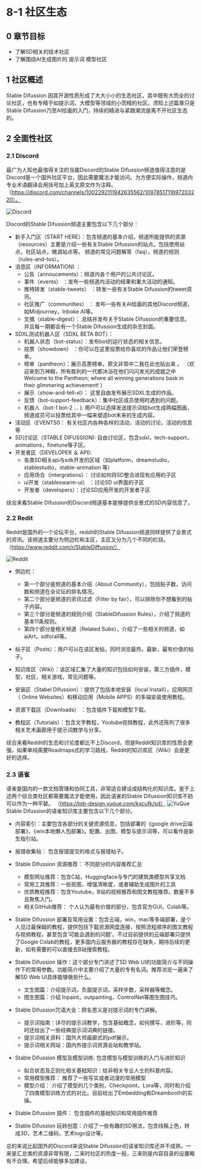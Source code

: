# 8-1 社区生态



## 0 章节目标

- 了解SD相关的技术社区
- 了解围绕AI生成图片的 提示词 模型社区

## 1 社区概述
Stable Difussion 因其开源性质形成了大大小小的生态社区，其中既有大而全的讨论社区，也有专精于如提示词，大模型等领域的小而精的社区。须知上述篇章只是Stable Difussion乃至AI绘画的入门，持续的精进与紧跟潮流是离不开社区生态的。

## 2 全面性社区

### 2.1 Discord
最广为人知也最值得关注的当属Discord的Stable Difussion频道值得注意的是Discord是一个国外社区平台，因此需要魔法才能访问。为方便实际操作，频道内专业术语翻译会用括号加上英文原文作为注释。   （https://discord.com/channels/1002292111942635562/1097851711697203220）。

![Discord](images/8-1_1-Discord.png)

Discord的Stable Difussion频道主要包含以下几个部分：  
* 新手入门区（START HERE）：包含频道的基本介绍，频道所能提供的资源（resources）主要是介绍一些有关Stable Difussion的站点。包括使用站点，社区站点，微调站点等。 频道的常见问题解答（faq），频道的规则（rules-and-tos）。  
* 消息区（INFORMATION) ：
    * 公告（annoucements）：频道内各个用户的公共讨论区。
    * 事件（events） ：发布一些频道内活动的结果和重大活动的通知。
    * 推特转发（stable-tweets） ：转发一些有关Stable Difussion的tweet资讯。
    * 社区推广（communities） ： 发布一些有关AI绘画的其他Discord频道，如Midjourney，Inboke AI等。
    * 文摘（stable-digest）： 总结并发布关于Stable Difussion的重要信息。并且每一期都会有一个Stable Difussion生成的杂志封面。
* SDXL测试机器人区（SDXL BETA BOT）：
    * 机器人状态（bot-status）：发布bot的运行状态的相关信息。
    * 投票（showdown） ：你可以在这里投票给你喜欢的作品让他们荣登榜单。
    * 榜单（pantheon）：展示高票榜单。原文非常中二我在此也贴出来  。
    （欢迎来到万神殿，所有胜利的一代都沐浴在他们闪闪发光的成就之中  
     Welcome to the Pantheon; where all winning generations bask in their glimmering achievement! ）
    * 展示（show-and-tell-xl）： 这里自由发布展示SDXL生成的作品。
    * 反馈（bot-support-feedback）：集中社区成员使用时遇到的问题。
    * 机器人（bot-1 bot-2 ... ): 用户可以选择发送提示词给bot生成两幅图画，频道成员可以投票给其中一幅来塑造bot未来的生成内容。
* 活动区（EVENTS0： 有关社区内各种各样的活动，活动的讨论，活动的信息等
* SD讨论区（STABLE DIFUSSION): 自由讨论区，包含sdxl，tech-support，animations，finetune等子区。
* 开发者区（DEVELOPER ＆ API): 
    * 各类SD相关api与sdk开发的区域（如platform，dreamstudio，stablestudio，stable-animation 等） 
    * 应用场合（intergrations）： 讨论如何将SD整合进现有应用的子区
    * ui开发（stableswarm-ui） ：讨论SD ui界面的子区
    * 开发者（developers）：讨论SD应用开发的开发者子区

综合来看Stable Difussion的Discord频道基本能够提供全景式的SD内容信息了。

### 2.2 Redit
Reddit是国外的一个论坛平台，reddit的Stable Difussion频道同样提供了全景式的资讯。该频道主要分为侧边栏和主区，主区又分为几个不同的栏目。  
（https://www.reddit.com/r/StableDiffusion/）


![Reddit](images/8-1_2-Reddit.png)

* 侧边栏：
    * 第一个部分是频道的基本介绍（About Community），包括贴子数，访问数和频道在全论坛的排名情况。
    * 第二个部分是频道的资讯过滤（Filter by fair），可以排除你不想看到的帖子内容。
    * 第三个部分是频道的规则介绍（StableDifussion Rules），介绍了频道的基本11条规则。
    * 第四个部分是相关频道（Related Subs），介绍了一些相关的频道，如aiArt，sdforall等。

* 帖子区（Posts）：用户可以在该区发帖，同时浏览最热，最新，最有价值的帖子。
* 知识库区（Wiki）：该区域汇集了大量的知识包括如何安装，第三方插件，模型，社区，相关游戏，常见问题等。
* 安装区（Stabel Difussion）：提供了包括本地安装（local Install），应用网页（ Online Websites）和移动应用（Mobile APPS）的多端安装使用教程。
* 资源下载区（Downloads） ：包含插件下载和模型下载。
* 教程区（Tutorials）：包含文字教程，Youtube视频教程，此外还陈列了很多相关艺术画廊用于提示词教学与分享。
    
综合来看Reddit的生态和讨论度都比不上Discord，但是Reddit知识库的性质会更强，如果单纯需要Roadmaps式的学习路线，Reddit的知识库区（Wiki）会是更好的选择。

### 2.3 语雀
语雀是国内的一款文档管理和协同工具，非常适合建设成结构化的知识库。鉴于上述两个综合类社区都需要魔法才能使用，因此语雀的Stable Difussion知识库不妨可以作为一种平替。
（https://tob-design.yuque.com/kxcufk/sd）
![YuQue](images/8-1_3-yuque.png)
Stable Difussion的语雀知识库主要包含以下几个部分。
* 内容索引：主要包含各部分的关键资源信息，包括部署的《google drive云端部署》，《win本地懒人包部署》。配置、出图、模型与提示词等，可以看作是新生指引站。
* 报错收集帖： 包含报错提交的格式与报错帖子。
* Stable Difussion 资源推荐： 不同部分的内容推荐汇总
    * 模型网址推荐：包含C站，Huggingface与专门的建筑类模型共享文档
    * 常用工具推荐：一些抠图，增强清晰度，或者辅助生成图片的工具
    * 优质教程推荐：包含Youtube，B站的视频推荐和图文教程推荐。数量不多且聚焦入门。
    * 相关GitHub推荐： 个人认为最有价值的部分，包含官方GUI，Colab等。
* Stable Difussion 部署及常用设置：包含云端，win，mac等多端部署，是个人见过最保姆的教程，提供包括下载资源网盘连接，按照流程顺序的图文教程与视频教程，甚至包含‘可能会遇到的问题’。不过目前提供的云端部署只提供了Google Colab的教程，更多国内云服务器的教程存在缺失，期待后续的更新，如有需要的可以直接去B站搜索教程。
* Stable Difussion 操作：这个部分专门讲述了SD Web UI的功能简介与不同操作下的常用参数。功能简介中主要介绍了大量的专有名词。推荐浏览一遍来了解SD Web UI具体能够做些什么。
    * 文生图篇：介绍提示词，负面提示词，采样步数，采样器等概念。
    * 图生图篇：介绍 Inpaint，outpainting，ControlNet等图生图技巧。
    
* Stable Difussion咒语大全：顾名思义是对提示词的专门讲解。
    * 提示词指南：详尽的提示词教学，包含基础概念，如何撰写，进阶等，同时还给出了一些经典提示词词典的链接。
    * 提示词相关资料：国外大师画廊式的pdf展示。
    * 提示词相关网站：国内外提示词资源会站和教学站。
    
* Stable Difussion 模型及模型训练: 包含模型与模型训练的入门与进阶知识
    * 拟合状态及正则化相关基础知识：给非相关专业人士的科普内容。
    * 常用模型推荐： 推荐了一些写实或者动漫的常用模型
    * 模型介绍： 介绍了模型的几个类别，Checkpoint，Lora等，同时和介绍了四类模型训练方式的对比。目前给出了Embedding和Dreambooth的实操。

* Stable Difussion 插件： 包含插件的基础知识和常用插件推荐

* Stable Difussion 玩转创意：介绍了一些有趣的SD用法，包含线稿上色，转成3D，艺术二维码，艺术logo设计等。

总的来说比起国外的Discord来说Stable Difussion的语雀知识库还并不成熟，一来是汇总类的资源非常有限，二来时社区的热度一般，三来则是内容目录的设置略有不合理。希望后续能够多加建设。












